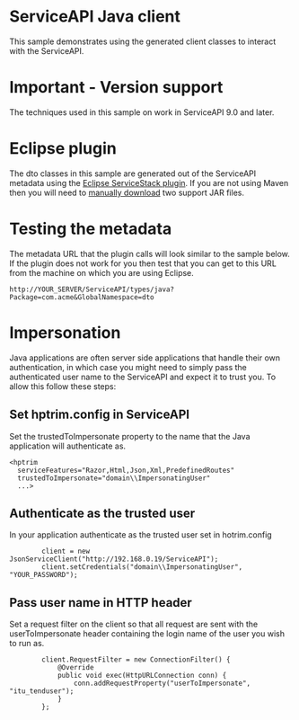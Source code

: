 # ServiceAPI Java client

This sample demonstrates using the generated client classes to interact with the ServiceAPI.

# Important - Version support

The techniques used in this sample on work in ServiceAPI 9.0 and later.

# Eclipse plugin

The dto classes in this sample are generated out of the ServiceAPI metadata using the [Eclipse ServiceStack plugin](https://github.com/ServiceStack/ServiceStack.Java/tree/master/src/ServiceStackEclipse). If you are not using Maven then you will need to [manually download](https://github.com/ServiceStack/ServiceStack.Java/tree/master/src/ServiceStackEclipse#using-the-plugin-without-maven) two support JAR files.

# Testing the metadata

The metadata URL that the plugin calls will look similar to the sample below. If the plugin does not work for you then test that you can get to this URL from the machine on which you are using Eclipse.

```
http://YOUR_SERVER/ServiceAPI/types/java?Package=com.acme&GlobalNamespace=dto
```

# Impersonation

Java applications are often server side applications that handle their own authentication, in which case you might need to simply pass the authenticated user name to the ServiceAPI and expect it to trust you. To allow this follow these steps:

## Set hptrim.config in ServiceAPI

Set the trustedToImpersonate property to the name that the Java application will authenticate as.

```
<hptrim
  serviceFeatures="Razor,Html,Json,Xml,PredefinedRoutes"
  trustedToImpersonate="domain\\ImpersonatingUser"
  ...>
```

## Authenticate as the trusted user

In your application authenticate as the trusted user set in hotrim.config

```
		client = new JsonServiceClient("http://192.168.0.19/ServiceAPI");
		client.setCredentials("domain\\ImpersonatingUser", "YOUR_PASSWORD");
```

## Pass user name in HTTP header

Set a request filter on the client so that all request are sent with the userToImpersonate header containing the login name of the user you wish to run as.

```
		client.RequestFilter = new ConnectionFilter() {
            @Override
            public void exec(HttpURLConnection conn) {
                conn.addRequestProperty("userToImpersonate", "itu_tenduser");
            }
        };
```
